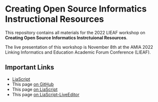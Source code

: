 # Creating Open Source Informatics Instructional Resources 

This repository contains all materials for the 2022 LIEAF workshop on **Creating Open Source Informatics Instrctuional Resources**.

The live presentation of this workshop is November 8th at the AMIA 2022 Linking Informatics and Education Academic Forum Conference (LIEAF).

## Important Links
- [LiaScript](https://liascript.github.io)
- This page [on GitHub](https://github.com/arcus/LIEAF2022_workshop/blob/main/README.md)
- This page [on LiaScript](https://liascript.github.io/course/?https://raw.githubusercontent.com/arcus/LIEAF2022_workshop/main/README.md#1)
- This page [on LiaScript-LiveEditor](https://liascript.github.io/LiveEditor/?/show/file/https://raw.githubusercontent.com/arcus/LIEAF2022_workshop/main/README.md)
